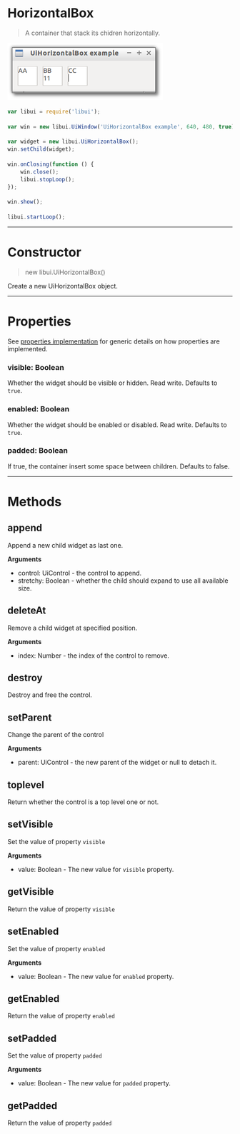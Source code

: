 
# HorizontalBox

> A container that stack its chidren horizontally.

![UiHorizontalBox example](media/UiHorizontalBox.png)

```js
var libui = require('libui');

var win = new libui.UiWindow('UiHorizontalBox example', 640, 480, true);

var widget = new libui.UiHorizontalBox();
win.setChild(widget);

win.onClosing(function () {
	win.close();
	libui.stopLoop();
});

win.show();

libui.startLoop();

```

---

# Constructor

> new libui.UiHorizontalBox()

Create a new UiHorizontalBox object.

---

# Properties

See [properties implementation](properties.md) for generic details on how properties are implemented.


### visible: Boolean

Whether the widget should be visible or hidden. 
Read write.
Defaults to `true`.



### enabled: Boolean

Whether the widget should be enabled or disabled. 
Read write.
Defaults to `true`.



### padded: Boolean

If true, the container insert some space between children. 
Defaults to false.




---

# Methods


## append

Append a new child widget as last one.


**Arguments**

* control: UiControl - the control to append.
* stretchy: Boolean - whether the child should expand to use all available size.



## deleteAt

Remove a child widget at specified position.


**Arguments**

* index: Number - the index of the control to remove.



## destroy

Destroy and free the control.




## setParent

Change the parent of the control


**Arguments**

* parent: UiControl - the new parent of the widget or null to detach it.



## toplevel

Return whether the control is a top level one or not.




## setVisible

Set the value of property `visible`

**Arguments**

* value: Boolean - The new value for `visible` property.

## getVisible

Return the value of property `visible`



## setEnabled

Set the value of property `enabled`

**Arguments**

* value: Boolean - The new value for `enabled` property.

## getEnabled

Return the value of property `enabled`



## setPadded

Set the value of property `padded`

**Arguments**

* value: Boolean - The new value for `padded` property.

## getPadded

Return the value of property `padded`




